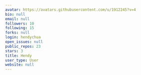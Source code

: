 ```yaml
---
avatar: https://avatars.githubusercontent.com/u/1912245?v=4
bio: null
email: null
followers: 10
following: 15
forks: null
login: hendychua
open_issues: null
public_repos: 23
stars: 3
title: Hendy
user_type: User
website: null
---
```

